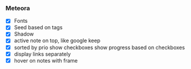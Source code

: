 ### Meteora



- [x] Fonts
- [x] Seed based on tags
- [x] Shadow
- [x] active note on top, like google keep
- [x] sorted by prio
show checkboxes
show progress based on checkboxes
- [x] display links separately
- [x] hover on notes with frame